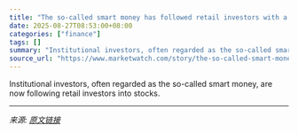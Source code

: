 ```yaml
---
title: "The so-called smart money has followed retail investors with a stock-buying spree"
date: 2025-08-27T08:53:00+08:00
categories: ["finance"]
tags: []
summary: "Institutional investors, often regarded as the so-called smart money, are now following retail investors into stocks."
source_url: "https://www.marketwatch.com/story/the-so-called-smart-money-has-followed-retail-investors-with-a-stock-buying-spree-e1933b0c?mod=mw_rss_topstories"
---
```


Institutional investors, often regarded as the so-called smart money, are now following retail investors into stocks.

---

*来源: [原文链接](https://www.marketwatch.com/story/the-so-called-smart-money-has-followed-retail-investors-with-a-stock-buying-spree-e1933b0c?mod=mw_rss_topstories)*
